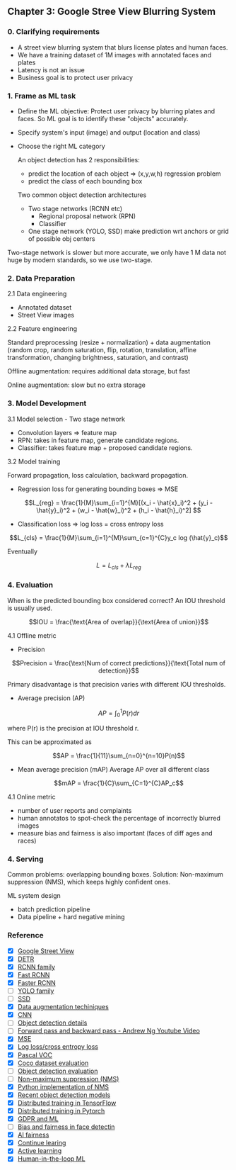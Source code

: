 ## Chapter 3: Google Stree View Blurring System
### 0. Clarifying requirements
- A street view blurring system that blurs license plates and human faces. 
- We have a training dataset of 1M images with annotated faces and plates
- Latency is not an issue
- Business goal is to protect user privacy

### 1. Frame as ML task
- Define the ML objective: Protect user privacy by blurring plates and faces. So ML goal is to identify these "objects" accurately. 
- Specify system's input (image) and output (location and class) 
- Choose the right ML category
    
    An object detection has 2 responsibilities:
    - predict the location of each object => (x,y,w,h) regression problem
    - predict the class of each bounding box
    
    Two common object detection architectures
    - Two stage networks (RCNN etc)
        - Regional proposal network (RPN)
        - Classifier      
    - One stage network (YOLO, SSD)
        make prediction wrt anchors or grid of possible obj centers

Two-stage network is slower but more accurate, we only have 1 M data not huge by modern standards, so we use two-stage.

### 2. Data Preparation
2.1 Data engineering
- Annotated dataset
- Street View images

2.2 Feature engineering

Standard preprocessing (resize + normalization) + data augmentation (random crop, random saturation, flip, rotation, translation, affine transformation, changing brightness, saturation, and contrast)

Offline augmentation: requires additional data storage, but fast

Online augmentation: slow but no extra storage

### 3. Model Development
3.1 Model selection - Two stage network

- Convolution layers => feature map
- RPN: takes in feature map, generate candidate regions.
- Classifier: takes feature map + proposed candidate regions.

3.2 Model training

Forward propagation, loss calculation, backward propagation.

- Regression loss for generating bounding boxes => MSE
```math
L_{reg} = \frac{1}{M}\sum_{i=1}^{M}[(x_i - \hat{x}_i)^2 + (y_i - \hat{y}_i)^2 + (w_i - \hat{w}_i)^2 + (h_i - \hat{h}_i)^2] 
```

- Classification loss => log loss = cross entropy loss
```math
L_{cls} = \frac{1}{M}\sum_{i=1}^{M}\sum_{c=1}^{C}y_c log (\hat{y}_c)
```
Eventually 
```math
L = L_{cls} + \lambda L_{reg} 
```

### 4. Evaluation
When is the predicted bounding box considered correct? An IOU threshold is usually used.
```math
IOU = \frac{\text{Area of overlap}}{\text{Area of union}}
```

4.1 Offline metric
- Precision
```math
Precision = \frac{\text{Num of correct predictions}}{\text{Total num of detection}}
```
Primary disadvantage is that precision varies  with different IOU thresholds.
- Average precision (AP)
```math
AP = \int_0^1 P(r)dr
```
where P(r) is the precision at IOU threshold r.

This can be approximated as 
```math
AP = \frac{1}{11}\sum_{n=0}^{n=10}P(n)
```
- Mean average precision (mAP)
Average AP over all different class
```math
mAP = \frac{1}{C}\sum_{C=1}^{C}AP_c
```

4.1 Online metric
- number of user reports and complaints
- human annotatos to spot-check the percentage of incorrectly blurred images
- measure bias and fairness is also important (faces of diff ages and races)


### 4. Serving
Common problems: overlapping bounding boxes. Solution: Non-maximum suppression (NMS), which keeps highly confident ones.

ML system design
- batch prediction pipeline
- Data pipeline + hard negative mining


### Reference
- [x] [Google Street View](https://www.google.com/streetview/)
- [x] [DETR](https://github.com/facebookresearch/detr)
- [x] [RCNN family](https://lilianweng.github.io/posts/2017-12-31-object-recognition-part-3/)
- [x] [Fast RCNN](https://arxiv.org/abs/1504.08083)
- [x] [Faster RCNN](https://arxiv.org/abs/1506.01497)
- [ ] [YOLO family](https://pyimagesearch.com/2022/04/04/introduction-to-the-yolo-family/)
- [ ] [SSD](https://jonathan-hui.medium.com/ssd-object-detection-single-shot-multibox-detector-for-real-time-processing-9bd8deac0e06)
- [x] [Data augmentation techiniques](https://www.kaggle.com/discussions/getting-started/190280)
- [x] [CNN](https://en.wikipedia.org/wiki/Convolutional_neural_network)
- [ ] [Object detection details](https://dudeperf3ct.github.io/object/detection/2019/01/07/Mystery-of-Object-Detection/)
- [ ] [Forward pass and backward pass - Andrew Ng Youtube Video](https://www.youtube.com/watch?v=qzPQ8cEsVK8)
- [x] [MSE](https://en.wikipedia.org/wiki/Mean_squared_error)
- [x] [Log loss/cross entropy loss](https://en.wikipedia.org/wiki/Cross-entropy)
- [x] [Pascal VOC](http://host.robots.ox.ac.uk/pascal/VOC/voc2008/index.html)
- [x] [Coco dataset evaluation](https://cocodataset.org/#detection-eval)
- [ ] [Object detection evaluation](https://github.com/rafaelpadilla/Object-Detection-Metrics)
- [ ] [Non-maximum suppression (NMS)](https://en.wikipedia.org/wiki/NMS)
- [x] [Python implementation of NMS](https://learnopencv.com/non-maximum-suppression-theory-and-implementation-in-pytorch/)
- [x] [Recent object detection models](https://viso.ai/deep-learning/object-detection/)
- [x] [Distributed training in TensorFlow](https://www.tensorflow.org/guide/distributed_training)
- [x] [Distributed training in Pytorch](https://pytorch.org/tutorials/beginner/dist_overview.html)
- [x] [GDPR and ML](https://www.oreilly.com/radar/how-will-the-gdpr-impact-machine-learning/)
- [ ] [Bias and fairness in face detectin](http://sibgrapi.sid.inpe.br/col/sid.inpe.br/sibgrapi/2021/09.04.19.00/doc/103.pdf)
- [x] [AI fairness](https://www.kaggle.com/code/alexisbcook/ai-fairness)
- [x] [Continue learing](https://towardsdatascience.com/how-to-apply-continual-learning-to-your-machine-learning-models-4754adcd7f7f)
- [x] [Active learning](https://en.wikipedia.org/wiki/Active_learning_(machine_learning))
- [x] [Human-in-the-loop ML](https://arxiv.org/pdf/2108.00941.pdf)
